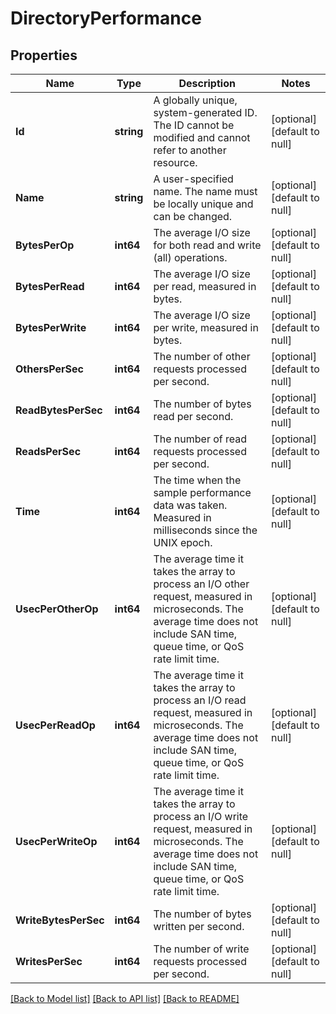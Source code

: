# DirectoryPerformance

## Properties
Name | Type | Description | Notes
------------ | ------------- | ------------- | -------------
**Id** | **string** | A globally unique, system-generated ID. The ID cannot be modified and cannot refer to another resource. | [optional] [default to null]
**Name** | **string** | A user-specified name. The name must be locally unique and can be changed. | [optional] [default to null]
**BytesPerOp** | **int64** | The average I/O size for both read and write (all) operations. | [optional] [default to null]
**BytesPerRead** | **int64** | The average I/O size per read, measured in bytes. | [optional] [default to null]
**BytesPerWrite** | **int64** | The average I/O size per write, measured in bytes. | [optional] [default to null]
**OthersPerSec** | **int64** | The number of other requests processed per second. | [optional] [default to null]
**ReadBytesPerSec** | **int64** | The number of bytes read per second. | [optional] [default to null]
**ReadsPerSec** | **int64** | The number of read requests processed per second. | [optional] [default to null]
**Time** | **int64** | The time when the sample performance data was taken. Measured in milliseconds since the UNIX epoch. | [optional] [default to null]
**UsecPerOtherOp** | **int64** | The average time it takes the array to process an I/O other request, measured in microseconds. The average time does not include SAN time, queue time, or QoS rate limit time. | [optional] [default to null]
**UsecPerReadOp** | **int64** | The average time it takes the array to process an I/O read request, measured in microseconds. The average time does not include SAN time, queue time, or QoS rate limit time. | [optional] [default to null]
**UsecPerWriteOp** | **int64** | The average time it takes the array to process an I/O write request, measured in microseconds. The average time does not include SAN time, queue time, or QoS rate limit time. | [optional] [default to null]
**WriteBytesPerSec** | **int64** | The number of bytes written per second. | [optional] [default to null]
**WritesPerSec** | **int64** | The number of write requests processed per second. | [optional] [default to null]

[[Back to Model list]](../README.md#documentation-for-models) [[Back to API list]](../README.md#documentation-for-api-endpoints) [[Back to README]](../README.md)

